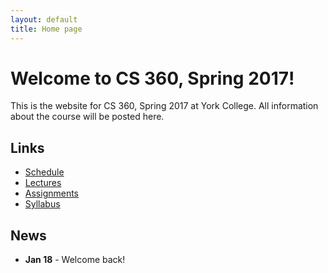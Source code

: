 ```yaml
---
layout: default
title: Home page
---
```


# Welcome to CS 360, Spring 2017!

This is the website for CS 360, Spring 2017 at York College.
All information about the course will be posted here.

## Links

* [Schedule](schedule/index.html)
* [Lectures](lectures/index.html)
* [Assignments](assign/index.html)
* [Syllabus](syllabus.html)

## News

* **Jan 18** - Welcome back!


<!--
* **Jan 25 - NO CLASS (Inclement Weather)**
* **Feb 1** - **UPDATE** Assignment 1 Due
* **Feb 3 - NO CLASS**
* **Feb 10** - Assignment 2 Due
* **Feb 12 - EXAM I Due in class Wed, Feb 17**
* **Feb 22** - Assignment 3 Due
* **Feb 26** - Assignment 4 Due
* **Feb 29, Mar 2, 4 - NO CLASS (Winter Break)**
* **Mar 9** - Assignment 5 Due
* **Mar 11 - EXAM II Due in class Wed, Mar 16**
* **Mar 21** - Assignment 6 Due
* **Mar 30** - Assignment 7 Due
* **Apr 6** - Assignment 8 Due
* **Apr 8 - EXAM III Due in class Wed, Apr 13**
* **Apr 20** - Assignment 9 Due
* **Apr 27** - Assignment 10 Due
* **Apr 27 - EXAM IV Due in class Wed, May 4**
* **Apr 29 - NO CLASS**
* **May 9, 11 - Final Project Due.** Email a .pdf to dbabcock@ycp.edu by noon 5/11 for the final report.
-->